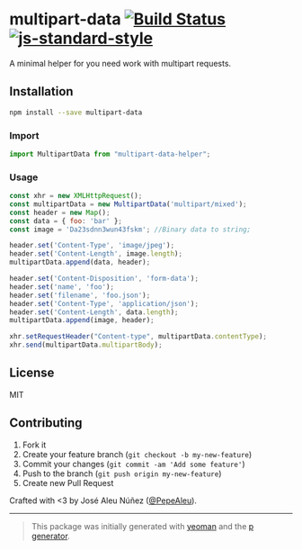 # multipart-data [![Build Status](https://secure.travis-ci.org/PepeAleu/multipart-data.svg?branch=master)](https://travis-ci.org/PepeAleu/multipart-data) [![js-standard-style](https://img.shields.io/badge/code%20style-standard-brightgreen.svg?style=flat)](https://github.com/feross/standard)

A minimal helper for you need work with multipart requests.

## Installation

```bash
npm install --save multipart-data
```

### Import

```javascript
import MultipartData from "multipart-data-helper";
```

### Usage

```javascript
const xhr = new XMLHttpRequest();
const multipartData = new MultipartData('multipart/mixed');
const header = new Map();
const data = { foo: 'bar' };
const image = 'Da23sdnn3wun43fskm'; //Binary data to string;

header.set('Content-Type', 'image/jpeg');
header.set('Content-Length', image.length);
multipartData.append(data, header);

header.set('Content-Disposition', 'form-data');
header.set('name', 'foo');
header.set('filename', 'foo.json');
header.set('Content-Type', 'application/json');
header.set('Content-Length', data.length);
multipartData.append(image, header);

xhr.setRequestHeader("Content-type", multipartData.contentType);
xhr.send(multipartData.multipartBody);
```

## License

MIT

## Contributing

1. Fork it
2. Create your feature branch (`git checkout -b my-new-feature`)
3. Commit your changes (`git commit -am 'Add some feature'`)
4. Push to the branch (`git push origin my-new-feature`)
5. Create new Pull Request

Crafted with <3 by José Aleu Núñez ([@PepeAleu](https://twitter.com/PepeAleu)).

***

> This package was initially generated with [yeoman](http://yeoman.io) and the [p generator](https://github.com/johnotander/generator-p.git).
